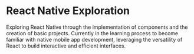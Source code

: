 # React Native Exploration

Exploring React Native through the implementation of components and the creation of basic projects. Currently in the learning process to become familiar with native mobile app development, leveraging the versatility of React to build interactive and efficient interfaces.